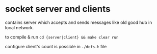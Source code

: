 # socket server and clients

contains server which accepts and sends messages like old good hub in local network.

to compile & run ```cd {server|client} && make clear run```

configure client's count is possible in ```./defs.h``` file